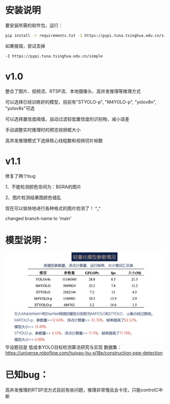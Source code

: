 # 安装说明

要安装所需的软件包，运行：

```sh
pip install -r requirements.txt -I https://pypi.tuna.tsinghua.edu.cn/simple
```
如果报错，尝试去掉
```sh
-I https://pypi.tuna.tsinghua.edu.cn/simple
```

# v1.0
整合了图片、视频流、RTSP流、本地摄像头、高并发推理等推理方式

可以选择已经训练好的模型，目前有"STYOLO-p", "M4YOLO-p", "yolov8n", "yolov8s"可选

可以选择置信度阈值，自动过滤较低置信度的识别物，减小误差

手动调整实时推理时的预览视频框大小

高并发推理模式下选择核心线程数和视频切片帧数

# v1.1
修复了两个bug

1、不能检测颜色空间为：BGRA的图片

2、图片检测结果图颜色错乱

现在可以愉快地进行各种格式的图片检测了！ ^_^

changed branch name to 'main'

# 模型说明：
![alt text](<截屏2024-06-19 00.11.01.png>)
毕设题目是 低成本YOLO目标检测算法研究与实现
数据集：https://universe.roboflow.com/huiyao-hu-sj18e/construction-ppe-detection

# 已知bug：

高并发推理的RTSP流方式目前有些问题，推理非常慢且会卡住，只能controlC中断
